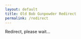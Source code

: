 ```yaml
---
layout: default
title: Old Bob Gunpowder Redirect
permalink: /redirect
---
```

<p>Redirect, please wait...</p>
<script>
    var $_GET = {};
    if(document.location.toString().indexOf('?') !== -1) {
        var query = document.location
            .toString()
            .replace(/^.*?\?/, '')
            .replace(/#.*$/, '')
            .split('&');

        for(var i=0, l=query.length; i<l; i++) {
            var aux = decodeURIComponent(query[i]).split('=');
            $_GET[aux[0]] = aux[1];
        }
    }
    switch($_GET['to']){
        case 'album_oldbobgunpowder':
            window.location.replace("/album_oldbobgunpowder");
            break;
    }

</script>